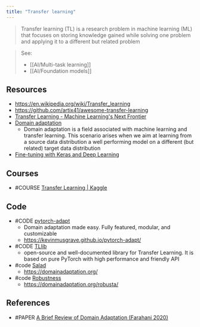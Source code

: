 ```yaml
---
title: "Transfer learning"
---
```


> Transfer learning (TL) is a research problem in machine learning (ML) that focuses on storing knowledge gained while solving one problem and applying it to a different but related problem

> See:
> - [[AI/Multi-task learning]]
> - [[AI/Foundation models]]

## Resources
- https://en.wikipedia.org/wiki/Transfer_learning
- https://github.com/artix41/awesome-transfer-learning
- [Transfer Learning - Machine Learning's Next Frontier](https://ruder.io/transfer-learning/index.html#usingpretrainedcnnfeatures)
- [Domain adaptation](https://en.wikipedia.org/wiki/Domain_adaptation)
	- Domain adaptation is a field associated with machine learning and transfer learning. This scenario arises when we aim at learning from a source data distribution a well performing model on a different (but related) target data distribution
- [Fine-tuning with Keras and Deep Learning](https://pyimagesearch.com/2019/06/03/fine-tuning-with-keras-and-deep-learning/)

## Courses
- #COURSE [Transfer Learning | Kaggle](https://www.youtube.com/watch?v=mPFq5KMxKVw)

## Code
- #CODE [pytorch-adapt](https://github.com/KevinMusgrave/pytorch-adapt)
	- Domain adaptation made easy. Fully featured, modular, and customizable
	- https://kevinmusgrave.github.io/pytorch-adapt/
- #CODE [TLlib](https://github.com/thuml/Transfer-Learning-Library)
	- open-source and well-documented library for Transfer Learning. It is based on pure PyTorch with high performance and friendly API
- #code [Salad](https://github.com/domainadaptation/salad)
	- https://domainadaptation.org/
- #code [Robustness](https://github.com/bethgelab/robustness)
	- https://domainadaptation.org/robusta/


## References
- #PAPER [A Brief Review of Domain Adaptation (Farahani 2020)](https://arxiv.org/abs/2010.03978)
